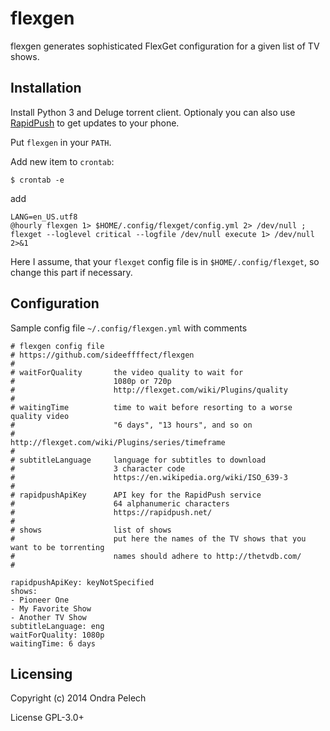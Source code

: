 flexgen
=======

flexgen generates sophisticated FlexGet configuration for a given list of TV shows.

Installation
-------------

Install Python 3 and Deluge torrent client. Optionaly you can also use [RapidPush](https://rapidpush.net/) to get updates to your phone.

Put `flexgen` in your `PATH`.

Add new item to `crontab`:

```
$ crontab -e
```

add

```
LANG=en_US.utf8
@hourly flexgen 1> $HOME/.config/flexget/config.yml 2> /dev/null ; flexget --loglevel critical --logfile /dev/null execute 1> /dev/null 2>&1
```

Here I assume, that your `flexget` config file is in `$HOME/.config/flexget`, so change this part if necessary.


Configuration
-------------

Sample config file `~/.config/flexgen.yml` with comments

```
# flexgen config file
# https://github.com/sideeffffect/flexgen
#
# waitForQuality       the video quality to wait for
#                      1080p or 720p
#                      http://flexget.com/wiki/Plugins/quality
#
# waitingTime          time to wait before resorting to a worse quality video
#                      "6 days", "13 hours", and so on
#                      http://flexget.com/wiki/Plugins/series/timeframe
#
# subtitleLanguage     language for subtitles to download
#                      3 character code
#                      https://en.wikipedia.org/wiki/ISO_639-3
#
# rapidpushApiKey      API key for the RapidPush service
#                      64 alphanumeric characters
#                      https://rapidpush.net/
#
# shows                list of shows
#                      put here the names of the TV shows that you want to be torrenting
#                      names should adhere to http://thetvdb.com/
#

rapidpushApiKey: keyNotSpecified
shows:
- Pioneer One
- My Favorite Show
- Another TV Show
subtitleLanguage: eng
waitForQuality: 1080p
waitingTime: 6 days
```


Licensing
------------
Copyright (c) 2014 Ondra Pelech

License GPL-3.0+

